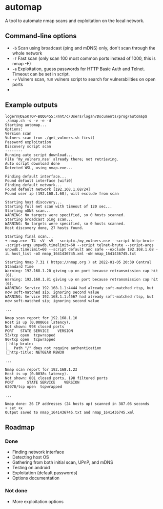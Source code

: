 # automap
A tool to automate nmap scans and exploitation on the local network.

## Command-line options
* `-b` Scan using broadcast (ping and mDNS) only, don't scan through the whole network
* `-f` Fast scan (only scan 100 most common ports instead of 1000, this is nmap -F)
* `-e` Exploitation, guess passwords for HTTP Basic Auth and Telnet. Timeout can be set in script.
* `-v` Vulners scan, run vulners script to search for vulnerabilities on open ports
* 

## Example outputs

```
logern@DESKTOP-BQQG455:/mnt/c/Users/logan/Documents/prog/automap$ ./amap.sh -s -v -e -d
Starting automap...
Options:
Version scan
Vulners scan (run ./get_vulners.sh first)
Password exploitation
Discovery script scan
--------
Running auto script download...
File ‘my_vulners.nse’ already there; not retrieving.
Auto script download done
Detected WSL, using nmap.exe...

Finding default interface...
Found default interface [wifi0]
Finding default network...
Found default network [192.168.1.68/24]
Found user ip [192.168.1.68], will exclude from scan

Starting host discovery...
Starting full net scan with timeout of 120 sec...
Starting mDNS scan...
WARNING: No targets were specified, so 0 hosts scanned.
Starting broadcast ping scan...
WARNING: No targets were specified, so 0 hosts scanned.
Host discovery done, 27 hosts found.

Starting final scan...
+ nmap.exe -T4 -sV -sV --script=./my_vulners.nse --script http-brute --script-args unpwdb.timelimit=60 --script telnet-brute --script-args unpwdb.timelimit=60 --script default and safe --exclude 192.168.1.68 -iL host_list -oX nmap_1641436745.xml -oN nmap_1641436745.txt

Starting Nmap 7.31 ( https://nmap.org ) at 2022-01-05 20:39 Central Standard Time
Warning: 192.168.1.20 giving up on port because retransmission cap hit (6).
Warning: 192.168.1.81 giving up on port because retransmission cap hit (6).
WARNING: Service 192.168.1.1:4444 had already soft-matched rtsp, but now soft-matched sip; ignoring second value
WARNING: Service 192.168.1.1:4567 had already soft-matched rtsp, but now soft-matched sip; ignoring second value

...

Nmap scan report for 192.168.1.10
Host is up (0.00066s latency).
Not shown: 998 closed ports
PORT   STATE SERVICE    VERSION
53/tcp open  tcpwrapped
80/tcp open  tcpwrapped
| http-brute:
|_  Path "/" does not require authentication
|_http-title: NETGEAR RBW30

...

Nmap scan report for 192.168.1.23
Host is up (0.0038s latency).
Not shown: 801 closed ports, 198 filtered ports
PORT      STATE SERVICE    VERSION
62078/tcp open  tcpwrapped

...

Nmap done: 26 IP addresses (24 hosts up) scanned in 387.06 seconds
+ set +x
Output saved to nmap_1641436745.txt and nmap_1641436745.xml
```

## Roadmap

### Done
- Finding network interface
- Detecting host OS
- Gathering from both initial scan, UPnP, and mDNS
- Testing on android
- Exploitation (default passwords)
- Options documentation

### Not done
- More exploitation options

